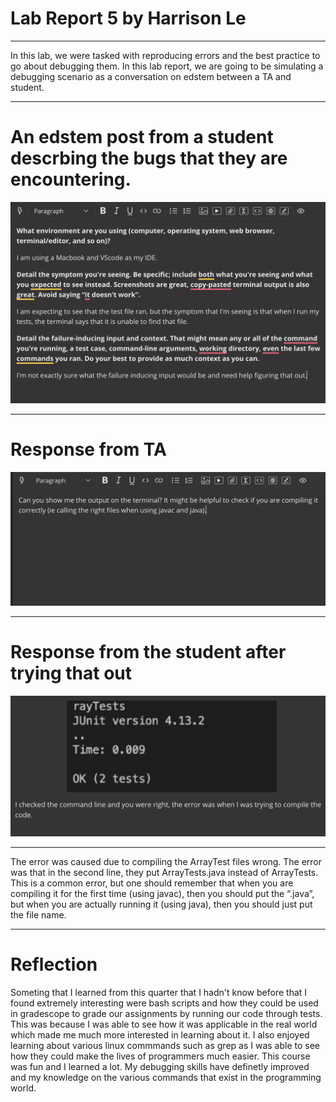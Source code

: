 # Lab Report 5 by Harrison Le
---
In this lab, we were tasked with reproducing errors and the best practice to go about debugging them. In this lab report, we are going to be simulating a debugging scenario
as a conversation on edstem between a TA and student. 

---
# An edstem post from a student descrbing the bugs that they are encountering.
![Image](lab5one.png)

---

# Response from TA

![Image](lab5two.png)

---

# Response from the student after trying that out

![Image](Lab5three.png)

---

The error was caused due to compiling the ArrayTest files wrong. The error was that in the second line, they put ArrayTests.java instead of ArrayTests. 
This is a common error, but one should remember that when you are compiling it for the first time (using javac), then you should put the “.java”,
but when you are actually running it (using java), then you should just put the file name.

---
# Reflection

Someting that I learned from this quarter that I hadn't know before that I found extremely interesting were bash scripts and how they could be used in gradescope to grade
our assignments by running our code through tests. This was because I was able to see how it was applicable in the real world which made me much more interested in learning
about it. I also enjoyed learning about various linux commmands such as grep as I was able to see how they could make the lives of programmers much easier. This course was 
fun and I learned a lot. My debugging skills have definetly improved and my knowledge on the various commands that exist in the programming world. 
